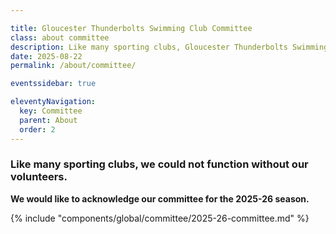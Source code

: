 ```yaml
---

title: Gloucester Thunderbolts Swimming Club Committee
class: about committee
description: Like many sporting clubs, Gloucester Thunderbolts Swimming Club could not function without our volunteers.
date: 2025-08-22
permalink: /about/committee/

eventssidebar: true

eleventyNavigation:
  key: Committee
  parent: About
  order: 2
---
```

### Like many sporting clubs, we could not function without our volunteers.

**We would like to acknowledge our committee for the 2025-26 season.**

<div class="padtop3rem"></div>

 {% include "components/global/committee/2025-26-committee.md" %}

